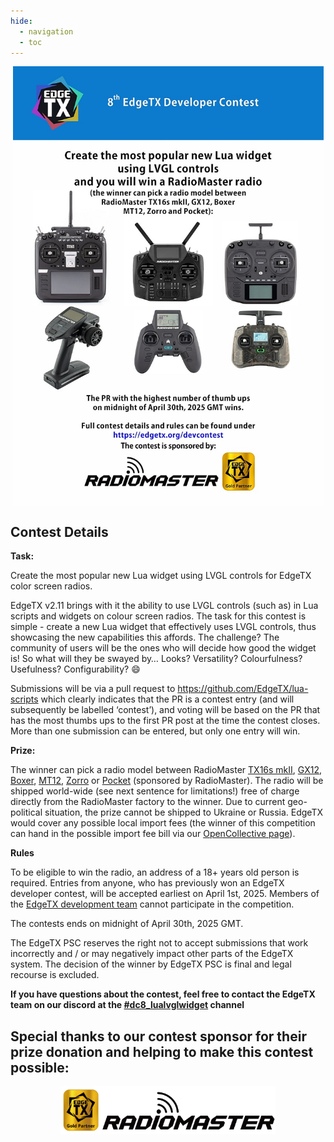 ```yaml
---
hide:
  - navigation
  - toc
---
```


<p></p> 
<p align="center">
<a><img src="/assets/dc8_poster.jpg?raw=true" align="center" width="497"></a>
</P>

## **Contest Details**

**Task:**

Create the most popular new Lua widget using LVGL controls for EdgeTX color screen radios.

EdgeTX v2.11 brings with it the ability to use LVGL controls (such as) in Lua scripts and widgets on colour screen radios. The task for this contest is simple - create a new Lua widget that effectively uses LVGL controls, thus showcasing the new capabilities this affords. The challenge? The community of users will be the ones who will decide how good the widget is! So what will they be swayed by… Looks? Versatility? Colourfulness? Usefulness? Configurability? 😄

Submissions will be via a pull request to https://github.com/EdgeTX/lua-scripts which clearly indicates that the PR is a contest entry (and will subsequently be labelled ‘contest’), and voting will be based on the PR that has the most thumbs ups to the first PR post at the time the contest closes. More than one submission can be entered, but only one entry will win. 


**Prize:**

The winner can pick a radio model between RadioMaster [TX16s mkII](https://www.radiomasterrc.com/products/tx16s-mark-ii-radio-controller), [GX12](https://www.radiomasterrc.com/products/gx12-dual-band-gemini-x-radio-controller), [Boxer](https://www.radiomasterrc.com/products/boxer-radio-controller-m2), [MT12](https://www.radiomasterrc.com/products/mt12-surface-radio-controller), [Zorro](https://www.radiomasterrc.com/products/zorro-radio-controller) or [Pocket](https://www.radiomasterrc.com/products/pocket-radio-controller-m2) (sponsored by RadioMaster). The radio will be shipped world-wide (see next sentence for limitations!) free of charge directly from the RadioMaster factory to the winner. Due to current geo-political situation, the prize cannot be shipped to Ukraine or Russia. EdgeTX would cover any possible local import fees (the winner of this competition can hand in the possible import fee bill via our [OpenCollective page](https://opencollective.com/edgetx/expenses/new)).


**Rules**

To be eligible to win the radio, an address of a 18+ years old person is required. Entries from anyone, who has previously won an EdgeTX developer contest, will be accepted earliest on April 1st, 2025. Members of the <a href="https://edgetx.org/bylaws/#edgetx-development-team">EdgeTX development team</a> cannot participate in the competition.

The contests ends on midnight of April 30th, 2025 GMT.

The EdgeTX PSC reserves the right not to accept submissions that work incorrectly and / or may negatively impact other parts of the EdgeTX system. The decision of the winner by EdgeTX PSC is final and legal recourse is excluded.


**If you have questions about the contest, feel free to contact the EdgeTX team on our discord at the [#dc8_lualvglwidget](https://discord.com/channels/839849772864503828/1344660748248285194) channel**


## **Special thanks to our contest sponsor for their prize donation and helping to make this contest possible:**

<p></p> 
<p align="center">
<a href="https://www.radiomasterrc.com/" target="_blank"><img src="/assets/RadioMasterGold.png?raw=true" align="center" width="344"></a>
</p>
